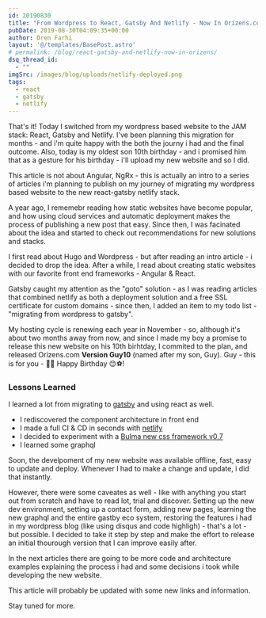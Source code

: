 ```yaml
---
id: 20190830
title: "From Wordpress to React, Gatsby And Netlify - Now In Orizens.com"
pubDate: 2019-08-30T04:09:35+00:00
author: Oren Farhi
layout: '@/templates/BasePost.astro'
# permalink: /blog/react-gatsby-and-netlify-now-in-orizens/
dsq_thread_id:
  - ""
imgSrc: /images/blog/uploads/netlify-deployed.png
tags:
  - react
  - gatsby
  - netlify
---
```


That's it! Today I switched from my wordpress based website to the JAM stack: React, Gatsby and Netlify. I've been planning this migration for months - and i'm quite happy with the both the journy i had and the final outcome. Also, today is my oldest son 10th birthday - and i promised him that as a gesture for his birthday - i'll upload my new website and so I did.

This article is not about Angular, NgRx - this is actually an intro to a series of articles i'm planning to publish on my journey of migrating my wordpress based website to the new react-gatsby netlify stack.

A year ago, I rememebr reading how static websites have become popular, and how using cloud services and automatic deployment makes the process of publishing a new post that easy. Since then, I was facinated about the idea and started to check out recommendations for new solutions and stacks.

I first read about Hugo and Wordpress - but after reading an intro article - i decided to drop the idea. After a while, I read about creating static websites with our favorite front end frameworks - Angular & React.

Gatsby caught my attention as the "goto" solution - as I was reading articles that combined netlify as both a deployment solution and a free SSL certificate for custom domains - since then, I added an item to my todo list - "migrating from wordpress to gatsby".

My hosting cycle is renewing each year in November - so, although it's about two months away from now, and since I made my boy a promise to release this new website on his 10th birhtday, I commited to the plan, and released Orizens.com **Version Guy10** (named after my son, Guy). Guy - this is for you - 🥳🎉 Happy Birthday 😊⚽!

### Lessons Learned

I learned a lot from migrating to [gatsby](https://www.gatsbyjs.org) and using react as well.

- I rediscovered the component architecture in front end
- I made a full CI & CD in seconds with [netlify](http://netlify.com)
- I decided to experiment with a [Bulma new css framework v0.7](https://bulma.io)
- I learned some graphql

Soon, the develpoment of my new website was available offline, fast, easy to update and deploy. Whenever I had to make a change and update, i did that instantly.

However, there were some caveates as well - like with anything you start out from scratch and have to read lot, trial and discover. Setting up the new dev environment, setting up a contact form, adding new pages, learning the new graphql and the entire gastby eco system, restoring the features i had in my wordpress blog (like using disqus and code highligh) - that's a lot - but possible. I decided to take it step by step and make the effort to release an initial thourough version that I can improve easily after.

In the next articles there are going to be more code and architecture examples explaining the process i had and some decisions i took while developing the new website.

This article will probably be updated with some new links and information.

Stay tuned for more.
